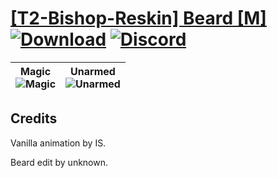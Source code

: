 # [\[T2-Bishop-Reskin\] Beard \[M\]](https://github.com/Klokinator/FE-Repo/tree/main/Battle%20Animations/Magi%20-%20Holy-Type/%5BT2-Bishop-Reskin%5D%20Beard%20%5BM%5D) [![Download](https://img.shields.io/badge/Download--red?style=social&logo=github)](https://minhaskamal.github.io/DownGit/#/home?url=https://github.com/Klokinator/FE-Repo/tree/main/Battle%20Animations/Magi%20-%20Holy-Type/%5BT2-Bishop-Reskin%5D%20Beard%20%5BM%5D) [![Discord](https://img.shields.io/badge/Discord--blue?style=social&logo=discord)](https://discord.gg/C7VNGnyTPA)

| <b>Magic</b><br/><img alt="Magic" src="https://raw.githubusercontent.com/Klokinator/FE-Repo/main/Battle%20Animations/Magi%20-%20Holy-Type/%5BT2-Bishop-Reskin%5D%20Beard%20%5BM%5D/6.%20Magic/Magic.gif"/> | <b>Unarmed</b><br/><img alt="Unarmed" src="https://raw.githubusercontent.com/Klokinator/FE-Repo/main/Battle%20Animations/Magi%20-%20Holy-Type/%5BT2-Bishop-Reskin%5D%20Beard%20%5BM%5D/8.%20Unarmed/Unarmed.gif"/> |
| :---: | :---: |

## Credits

Vanilla animation by IS.

Beard edit by unknown.


